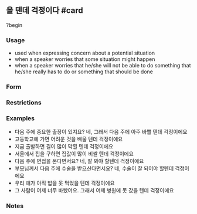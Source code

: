 ## 을 텐데 걱정이다 #card
?begin
### Usage
- used when expressing concern about a potential situation
- when a speaker worries that some situation might happen
- when a speaker worries  that he/she will not be able to do something that he/she really has to do or something that should be done
### Form
### Restrictions
### Examples
- 다음 주에 중요한 출장이 있지요?
	네, 그래서 다음 주에 아주 바쁠 텐데 걱정이에요
- 고등학교에 가면 어려운 것을 배울 텐데 걱정이에요
- 지금 출발하면 길이 많이 막힐 텐데 걱정이에요
- 서울에서 집을 구하면 집값이 많이 비쌀 텐데 걱정이에요
- 다음 주에 면접을 본다면서요?
	네, 잘 봐야 할텐데 걱정이에요
- 부모님께서 다음 주에 수술을 받으신다면서요?
	네, 수술이 잘 되어야 할텐데 걱정이에요
- 우리 애가 아직 밥을 못 먹었을 텐데 걱정이에요
- 그 사람이 어제 너무 바빴어요. 그래서 어제 병원에 못 갔을 텐데 걱정이에요
### Notes
<!--SR:!2025-06-15,183,290-->